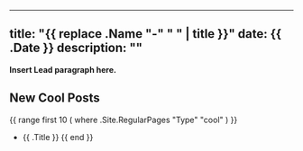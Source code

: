 
---
title: "{{ replace .Name "-" " " | title }}"
date: {{ .Date }}
description: ""
---

**Insert Lead paragraph here.**

## New Cool Posts

{{ range first 10 ( where .Site.RegularPages "Type" "cool" ) }}
* {{ .Title }}
{{ end }}

